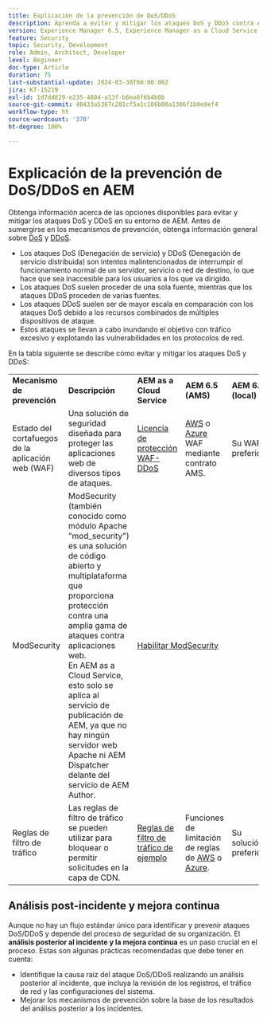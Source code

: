 ```yaml
---
title: Explicación de la prevención de DoS/DDoS
description: Aprenda a evitar y mitigar los ataques DoS y DDoS contra AEM.
version: Experience Manager 6.5, Experience Manager as a Cloud Service
feature: Security
topic: Security, Development
role: Admin, Architect, Developer
level: Beginner
doc-type: Article
duration: 75
last-substantial-update: 2024-03-30T00:00:00Z
jira: KT-15219
exl-id: 1d7dd829-e235-4884-a13f-b6ea8f6b4b0b
source-git-commit: 48433a5367c281cf5a1c106b08a1306f1b0e8ef4
workflow-type: ht
source-wordcount: '370'
ht-degree: 100%

---
```


# Explicación de la prevención de DoS/DDoS en AEM

Obtenga información acerca de las opciones disponibles para evitar y mitigar los ataques DoS y DDoS en su entorno de AEM. Antes de sumergirse en los mecanismos de prevención, obtenga información general sobre [DoS](https://developer.mozilla.org/es-es/docs/Glossary/DOS_attack) y [DDoS](https://developer.mozilla.org/es-es/docs/Glossary/Distributed_Denial_of_Service).

- Los ataques DoS (Denegación de servicio) y DDoS (Denegación de servicio distribuida) son intentos malintencionados de interrumpir el funcionamiento normal de un servidor, servicio o red de destino, lo que hace que sea inaccesible para los usuarios a los que va dirigido.
- Los ataques DoS suelen proceder de una sola fuente, mientras que los ataques DDoS proceden de varias fuentes.
- Los ataques DDoS suelen ser de mayor escala en comparación con los ataques DoS debido a los recursos combinados de múltiples dispositivos de ataque.
- Estos ataques se llevan a cabo inundando el objetivo con tráfico excesivo y explotando las vulnerabilidades en los protocolos de red.

En la tabla siguiente se describe cómo evitar y mitigar los ataques DoS y DDoS:

<table>
    <tbody>
        <tr>
            <td><strong>Mecanismo de prevención</strong></td>
            <td><strong>Descripción</strong></td>
            <td><strong>AEM as a Cloud Service</strong></td>
            <td><strong>AEM 6.5 (AMS)</strong></td>
            <td><strong>AEM 6.5 (local)</strong></td>
        </tr>
        <tr>
            <td>Estado del cortafuegos de la aplicación web (WAF)</td>
            <td>Una solución de seguridad diseñada para proteger las aplicaciones web de diversos tipos de ataques.</td>
            <td>
            <a href="https://experienceleague.adobe.com/es/docs/experience-manager-learn/cloud-service/security/traffic-filter-and-waf-rules/examples-and-analysis#waf-rules" target="_blank">Licencia de protección WAF-DDoS</a></td>
            <td><a href="https://docs.aws.amazon.com/waf/" target="_blank">AWS</a> o <a href="https://azure.microsoft.com/es-es/products/web-application-firewall" target="_blank">Azure</a> WAF mediante contrato AMS.</td>
            <td>Su WAF preferido</td>
        </tr>
        <tr>
            <td>ModSecurity</td>
            <td>ModSecurity (también conocido como módulo Apache "mod_security") es una solución de código abierto y multiplataforma que proporciona protección contra una amplia gama de ataques contra aplicaciones web.<br/> En AEM as a Cloud Service, esto solo se aplica al servicio de publicación de AEM, ya que no hay ningún servidor web Apache ni AEM Dispatcher delante del servicio de AEM Author.</td>
            <td colspan="3"><a href="https://experienceleague.adobe.com/es/docs/experience-manager-learn/foundation/security/modsecurity-crs-dos-attack-protection" target="_blank">Habilitar ModSecurity </a></td>
        </tr>
        <tr>
            <td>Reglas de filtro de tráfico</td>
            <td>Las reglas de filtro de tráfico se pueden utilizar para bloquear o permitir solicitudes en la capa de CDN.</td>
            <td><a href="https://experienceleague.adobe.com/es/docs/experience-manager-learn/cloud-service/security/traffic-filter-and-waf-rules/examples-and-analysis" target="_blank">Reglas de filtro de tráfico de ejemplo</a></td>
            <td>Funciones de limitación de reglas de <a href="https://docs.aws.amazon.com/waf/latest/developerguide/waf-rule-statement-type-rate-based.html?lang=es" target="_blank">AWS</a> o <a href="https://learn.microsoft.com/es-es/azure/web-application-firewall/ag/rate-limiting-overview" target="_blank">Azure</a>.</td>
            <td>Su solución preferida</td>
        </tr>
    </tbody>
</table>

## Análisis post-incidente y mejora continua

Aunque no hay un flujo estándar único para identificar y prevenir ataques DoS/DDoS y depende del proceso de seguridad de su organización. El **análisis posterior al incidente y la mejora continua** es un paso crucial en el proceso. Estas son algunas prácticas recomendadas que debe tener en cuenta:

- Identifique la causa raíz del ataque DoS/DDoS realizando un análisis posterior al incidente, que incluya la revisión de los registros, el tráfico de red y las configuraciones del sistema.
- Mejorar los mecanismos de prevención sobre la base de los resultados del análisis posterior a los incidentes.

